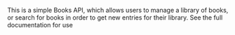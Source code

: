 This is a simple Books API, which allows users to manage a library of books, or search for books in order to get new entries for their library. See the full documentation for use <link-to-the-docs-here>
